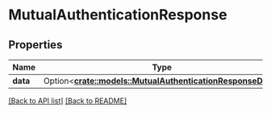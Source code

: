# MutualAuthenticationResponse

## Properties

Name | Type | Description | Notes
------------ | ------------- | ------------- | -------------
**data** | Option<[**crate::models::MutualAuthenticationResponseData**](MutualAuthenticationResponseData.md)> |  | 

[[Back to API list]](../README.md#documentation-for-api-endpoints) [[Back to README]](../README.md)


